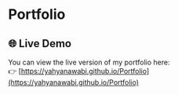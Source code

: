 # Portfolio
## 🌐 Live Demo

You can view the live version of my portfolio here:  
👉 [https://yahyanawabi.github.io/Portfolio](https://yahyanawabi.github.io/Portfolio)

